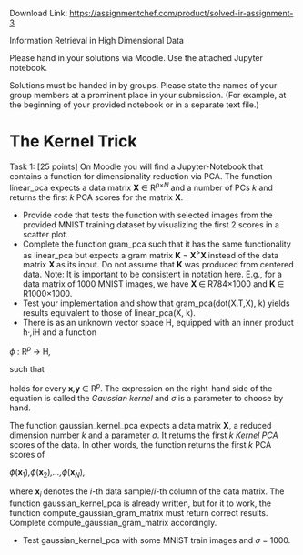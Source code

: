 Download Link: https://assignmentchef.com/product/solved-ir-assignment-3
<br>



Information Retrieval in High Dimensional Data







Please hand in your solutions via Moodle. Use the attached Jupyter notebook.

Solutions must be handed in by groups. Please state the names of your group members at a prominent place in your submission. (For example, at the beginning of your provided notebook or in a separate text file.)

<h1>The Kernel Trick</h1>

Task 1: [25 points] On Moodle you will find a Jupyter-Notebook that contains a function for dimensionality reduction via PCA. The function linear_pca expects a data matrix <strong>X </strong>∈ R<em><sup>p</sup></em><sup>×<em>N </em></sup>and a number of PCs <em>k </em>and returns the first <em>k </em>PCA scores for the matrix <strong>X</strong>.

<ul>

 <li>Provide code that tests the function with selected images from the provided MNIST training dataset by visualizing the first 2 scores in a scatter plot.</li>

 <li>Complete the function gram_pca such that it has the same functionality as linear_pca but expects a gram matrix <strong>K </strong>= <strong>X</strong><sup>&gt;</sup><strong>X </strong>instead of the data matrix <strong>X </strong>as its input. Do not assume that <strong>K </strong>was produced from centered data. Note: It is important to be consistent in notation here. E.g., for a data matrix of 1000 MNIST images, we have <strong>X </strong>∈ R784×1000 and <strong>K </strong>∈ R1000×1000.</li>

 <li>Test your implementation and show that gram_pca(dot(X.T,X), k) yields results equivalent to those of linear_pca(X, k).</li>

 <li>There is as an unknown vector space H, equipped with an inner product h·<em>,</em>iH and a function</li>

</ul>

<em>ϕ </em>: R<em><sup>p </sup></em>→ H<em>,</em>

such that

holds for every <strong>x</strong><em>,</em><strong>y </strong>∈ R<em><sup>p</sup></em>. The expression on the right-hand side of the equation is called the <em>Gaussian kernel </em>and <em>σ </em>is a parameter to choose by hand.

The function gaussian_kernel_pca expects a data matrix <strong>X</strong>, a reduced dimension number <em>k </em>and a parameter <em>σ</em>. It returns the first <em>k Kernel PCA </em>scores of the data. In other words, the function returns the first <em>k </em>PCA scores of

<em>ϕ</em>(<strong>x</strong><sub>1</sub>)<em>,ϕ</em>(<strong>x</strong><sub>2</sub>)<em>,…,ϕ</em>(<strong>x</strong><em><sub>N</sub></em>)<em>,</em>

where <strong>x</strong><em><sub>i </sub></em>denotes the <em>i</em>-th data sample/<em>i</em>-th column of the data matrix. The function gaussian_kernel_pca is already written, but for it to work, the function compute_gaussian_gram_matrix must return correct results. Complete compute_gaussian_gram_matrix accordingly.

<ul>

 <li>Test gaussian_kernel_pca with some MNIST train images and <em>σ </em>= 1000.</li>

</ul>